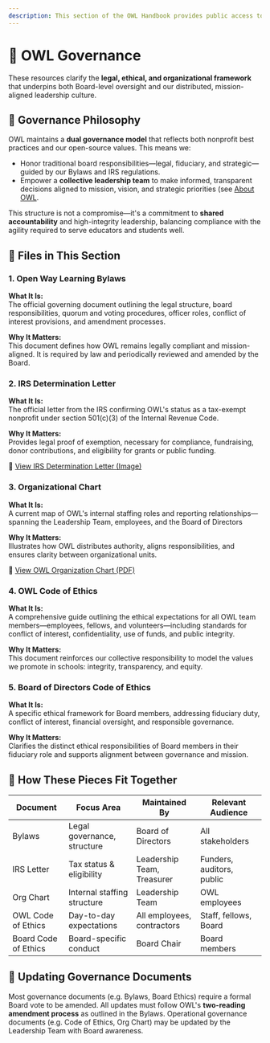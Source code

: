 ```yaml
---
description: This section of the OWL Handbook provides public access to the foundational governance documents that define how Open Way Learning (OWL) operates as a 501(c)(3) nonprofit.
---
```


# 🧭 OWL Governance

These resources clarify the **legal, ethical, and organizational framework** that underpins both Board-level oversight and our distributed, mission-aligned leadership culture.

## 🔑 Governance Philosophy

OWL maintains a **dual governance model** that reflects both nonprofit best practices and our open-source values. This means we:

- Honor traditional board responsibilities—legal, fiduciary, and strategic—guided by our Bylaws and IRS regulations.
- Empower a **collective leadership team** to make informed, transparent decisions aligned to mission, vision, and strategic priorities (see [About OWL](./About-OWL/README.md).

This structure is not a compromise—it's a commitment to **shared accountability** and high-integrity leadership, balancing compliance with the agility required to serve educators and students well.

## 📁 Files in This Section

### 1. Open Way Learning Bylaws
**What It Is:**  
The official governing document outlining the legal structure, board responsibilities, quorum and voting procedures, officer roles, conflict of interest provisions, and amendment processes.

**Why It Matters:**  
This document defines how OWL remains legally compliant and mission-aligned. It is required by law and periodically reviewed and amended by the Board.

### 2. IRS Determination Letter  
**What It Is:**  
The official letter from the IRS confirming OWL's status as a tax-exempt nonprofit under section 501(c)(3) of the Internal Revenue Code.

**Why It Matters:**  
Provides legal proof of exemption, necessary for compliance, fundraising, donor contributions, and eligibility for grants or public funding.

📎 [View IRS Determination Letter (Image)](./irs-determination-letter.jpg)

### 3. Organizational Chart
**What It Is:**  
A current map of OWL's internal staffing roles and reporting relationships—spanning the Leadership Team, employees, and the Board of Directors

**Why It Matters:**  
Illustrates how OWL distributes authority, aligns responsibilities, and ensures clarity between organizational units.

📎 [View OWL Organization Chart (PDF)](./org-chart.pdf)

### 4. OWL Code of Ethics
**What It Is:**  
A comprehensive guide outlining the ethical expectations for all OWL team members—employees, fellows, and volunteers—including standards for conflict of interest, confidentiality, use of funds, and public integrity.

**Why It Matters:**  
This document reinforces our collective responsibility to model the values we promote in schools: integrity, transparency, and equity.

### 5. Board of Directors Code of Ethics
**What It Is:**  
A specific ethical framework for Board members, addressing fiduciary duty, conflict of interest, financial oversight, and responsible governance.

**Why It Matters:**  
Clarifies the distinct ethical responsibilities of Board members in their fiduciary role and supports alignment between governance and mission.

## 🧩 How These Pieces Fit Together

| Document | Focus Area | Maintained By | Relevant Audience |
| -------- | ---------- | ------------- | ----------------- |
| Bylaws | Legal governance, structure | Board of Directors | All stakeholders |
| IRS Letter | Tax status & eligibility | Leadership Team, Treasurer | Funders, auditors, public |
| Org Chart | Internal staffing structure | Leadership Team | OWL employees |
| OWL Code of Ethics | Day-to-day expectations | All employees, contractors | Staff, fellows, Board |
| Board Code of Ethics | Board-specific conduct | Board Chair | Board members |

## 🔁 Updating Governance Documents

Most governance documents (e.g. Bylaws, Board Ethics) require a formal Board vote to be amended. All updates must follow OWL's **two-reading amendment process** as outlined in the Bylaws. Operational governance documents (e.g. Code of Ethics, Org Chart) may be updated by the Leadership Team with Board awareness.


